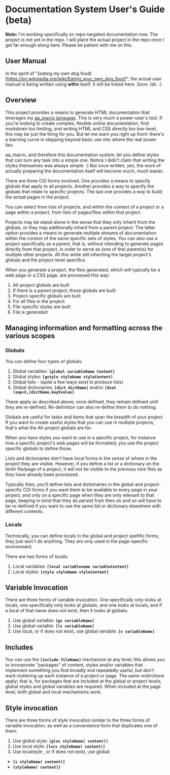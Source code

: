 # Documentation System User's Guide (beta)

**Note:** I'm working specifically on repo-targeted documentation now. The
project is not yet in the repo. I will place the actual project in the
repo once I get far enough along here. Please be patient with me on
this.

## User Manual

In the spirit of "[eating my own dog food)[https://en.wikipedia.org/wiki/Eating_your_own_dog_food]", the
actual user manual is being written using **wtfm** itself. It will be
linked here. Soon. Ish.
:\)

## Overview

This project provides a means to generate HTML documentation that
leverages my
[aa_macro language](https://github.com/fyngyrz/aa_macro/blob/master/users-guide.md). This is very much a power-user's tool. If you're looking to
create complex, flexible online documentation, find markdown too
limiting, and writing HTML and CSS directly too low-level, this may be
just the thing for you. But let me warn you right up front: there's a
learning curve in stepping beyond basic use into where the real power
lies.

aa_macro, and therefore this documentation system, let you define styles
that can turn any task into a simple one. Notice I didn't claim that
writing the styles themselves was always simple. :\) But once written,
yes, the work of actually preparing the documentation itself will become
much, much easier.

There are three CGI forms involved. One provides a means to specify
globals that apply to all projects. Another provides a way to specify
the globals that relate to specific projects. The last one provides a
way to build the actual pages in the project.

You can select from lists of projects, and within the context of a
project or a page within a project, from lists of pages/files within
that project.

Projects may be stand-alone in the sense that they only inherit from the
globals, or they may additionally inherit from a parent project. The
latter option provides a means to generate multiple streams of
documentation within the context of the same specific sets of styles.
You can also use a project specifically *as* a parent, that is, without
intending to generate pages directly from that project, in order to
serve as \(one of the\) parent\(s\) for multiple other projects. All
this while still inheriting the target project's globals and the
project-level specifics.

When you generate a project, the files generated, which will typically be a
web page or a CSS page, are processed this way:

 1. All-project globals are built
 2. If there is a parent project, those globals are built
 3. Project-specific globals are built
 4. For all files in the project:
   1. File-specific styles are built
   2. File is generated

## Managing information and formatting across the various scopes

### Globals

You can define four types of globals:

 1. Global variables: **`[global variableName Content]`**
 2. Global styles: **`[gstyle styleName styleContent]`**
 3. Global lists - \(quite a few  ways exist to produce lists\)
 4. Global dictionaries: **`[dict dictName]`** and/or **`[dset (sep=X,)dictName,keyXvalue]`**

These apply as described above; once defined, they remain defined until
they are re-defined. Re-definition can also re-define them to do
nothing.

Globals are useful for tasks and items that span the breadth of your
project. If you want to create useful styles that you can use in
multiple projects, that's what the All-project globals are for.

When you have styles you want to use in a specific project, for instance
how a specific project's web pages will be formatted, you use the
project specific globals to define those.

Lists and dictionaries don't have local forms in the sense of where in
the project they are visible. However, if you define a list or a
dictionary on the tenth file/page of a project, it will not be visible
to the previous nine files as they have already been processed.

Typically then, you'll define lists and dictionaries in the global and
project-specific CGI forms if you want them to be available to every page in your
project, and only on a specific page when they are only relevant to that
page, keeping in mind that they do persist from then on and so will have
to be re-defined if you want to use the same list or dictionary
elsewhere with different contents.

### Locals

Technically, you can define locals in the global and project spefific forms,
they just won't *do* anything. They are only used in the page-specific environment.

There are two forms of locals:

 1. Local variables: **`[local variablename variableContent]`**
 2. Local styles: **`[style styleName styleContent]`**
 
## Variable Invocation

There are three forms of variable invocation. One specifically only
looks at locals, one specifically only looks at globals, and one
looks at locals, and if a local of that name does not exist, then
it looks at globals:

 1. Use global variable: **`[gv variableName]`**
 2. Use global variable: **`[lv variableName]`**
 3. Use local, or if does not exist, use global variable: **`[v variableName]`**

## Includes

You can use the **`[include fileName]`** mechanism at any level; this
allows you to incorporate "packages" of content, styles and/or variables
that implement something you find broadly and repeatedly useful, but
don't want cluttering up each instance of a project or page. The same
restrictions apply; that is, for packages that are included at the
global or project levels, global styles and global variables are
required. When included at the page level, both global and local
mechanisms work.

## Style invocation

There are three forms of style invocation similar to the three forms of
variable invocation, as well as a convenience form that duplicates one
of them:

 1. Use global style: **`[glos styleName( content)]`**
 2. Use local style: **`[locs styleName( content)]`**
 3. Use localstyle , or if does not exist, use global:
   * **`[s styleName( content)]`**  
   * **`{styleName( content)}`**

